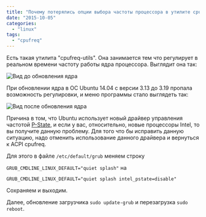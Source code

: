 ```yaml
---
title: "Почему потерялись опции выбора частоты процессора в утилите cpufreq-utils?"
date: "2015-10-05"
categories:
  - "linux"
tags:
  - "cpufreq"
---
```


Есть такая утилита "cpufreq-utils". Она занимается тем что регулирует в реальном времени частоту работы ядра процессора. Выглядит она так:

![Вид до обновления ядра](/images/2015/10/before_upgrade_kernel.png)

При обновлении ядра в ОС Ubuntu 14.04 с версии 3.13 до 3.19 пропала возможность регулировки, и меню программы стало выглядеть так:

![Вид после обновления ядра](/images/2015/10/after_upgrade_kernel.jpg)

<!--more-->

Причина в том, что Ubuntu использует новый драйвер управления частотой [P-State](https://www.kernel.org/doc/Documentation/cpu-freq/intel-pstate.txt),
и если у вас, относительно, новые процессоры Intel, то вы получите данную проблему.
Для того что бы исправить данную ситуацию, надо отменить использование данного драйвера и вернуться к ACPI cpufreq.

Для этого в файле `/etc/default/grub` меняем строку

`GRUB_CMDLINE_LINUX_DEFAULT="quiet splash"` на

`GRUB_CMDLINE_LINUX_DEFAULT="quiet splash intel_pstate=disable"`

Сохраняем и выходим.

Далее, обновление загрузчика `sudo update-grub` и перезагрузка `sudo reboot`.
